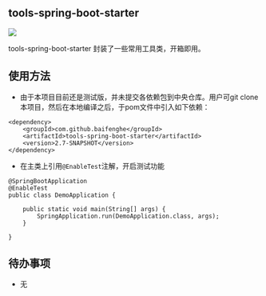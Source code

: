 ## tools-spring-boot-starter
![](https://img.shields.io/badge/tools--spring--boot--starter-0.1--SNAPSHOT-green.svg)

tools-spring-boot-starter 封装了一些常用工具类，开箱即用。



## 使用方法
- 由于本项目目前还是测试版，并未提交各依赖包到中央仓库。用户可git clone本项目，然后在本地编译之后，于pom文件中引入如下依赖：
~~~
<dependency>
    <groupId>com.github.baifenghe</groupId>
    <artifactId>tools-spring-boot-starter</artifactId>
    <version>2.7-SNAPSHOT</version>
</dependency>
~~~

- 在主类上引用`@EnableTest`注解，开启测试功能

~~~
@SpringBootApplication
@EnableTest
public class DemoApplication {

    public static void main(String[] args) {
        SpringApplication.run(DemoApplication.class, args);
    }

}
~~~



## 待办事项
- 无